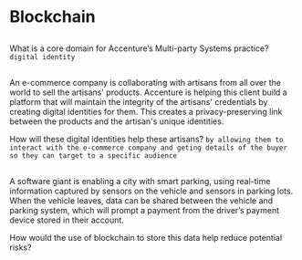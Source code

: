 # Blockchain

##
What is a core domain for Accenture’s Multi-party Systems practice?
`digital identity`

##
An e-commerce company is collaborating with artisans from all over the world to sell the artisans' products. 
Accenture is helping this client build a platform that will maintain the integrity of the artisans' credentials 
by creating digital identities for them. 
This creates a privacy-preserving link between the products and the artisan's unique identities.

How will these digital identities help these artisans?
`by allowing them to interact with the e-commerce company and geting details of the buyer so they can target to a specific audience`

##
A software giant is enabling a city with smart parking, using real-time information captured by sensors on the vehicle and sensors in parking lots.
When the vehicle leaves, data can be shared between the vehicle and parking system, which will prompt a payment from the driver’s payment device stored in their account.

How would the use of blockchain to store this data help reduce potential risks?